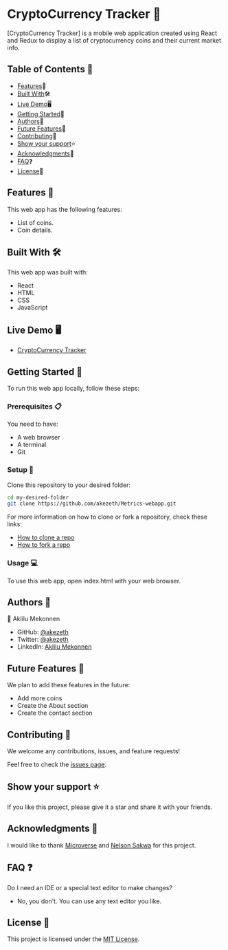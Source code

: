 # CryptoCurrency Tracker 💸

[CryptoCurrency Tracker] is a mobile web application created using React and Redux to display a list of cryptocurrency coins and their current market info.

## Table of Contents 📑

- [Features](#features-)🚀
- [Built With](#built-with-)🛠
- [Live Demo](#Live-Demo-)🖥️
- [Getting Started](#getting-started-)🏁
- [Authors](#authors-)👥
- [Future Features](#future-features-)🔭
- [Contributing](#contributing-)🤝
- [Show your support](#show-your-support-)⭐️
- [Acknowledgments](#acknowledgments-)🙏
- [FAQ](#faq-)❓
- [License](#license-)📝

## Features 🚀

This web app has the following features:

- List of coins.
- Coin details.

## Built With 🛠

This web app was built with:

- React
- HTML
- CSS
- JavaScript

## Live Demo 🖥️

- [CryptoCurrency Tracker](https://cryptocurrency-ex5o.onrender.com/)

## Getting Started 🏁

To run this web app locally, follow these steps:

### Prerequisites 📋

You need to have:

- A web browser
- A terminal
- Git

### Setup 🔧

Clone this repository to your desired folder:

```bash
cd my-desired-folder
git clone https://github.com/akezeth/Metrics-webapp.git
```

For more information on how to clone or fork a repository, check these links:

- [How to clone a repo](https://docs.github.com/en/repositories/creating-and-managing-repositories/cloning-a-repository)
- [How to fork a repo](https://docs.github.com/en/get-started/quickstart/fork-a-repo)

### Usage 💻

To use this web app, open index.html with your web browser.

## Authors 👥

👤 Aklilu Mekonnen

- GitHub: [@akezeth](https://github.com/akezeth)
- Twitter: [@akezeth](https://twitter.com/akezeth)
- LinkedIn: [Aklilu Mekonnen](https://www.linkedin.com/in/aklilu-mekonnen-a8287b74)

## Future Features 🔭

We plan to add these features in the future:

 - Add more coins
 - Create the About section
 - Create the contact section

## Contributing 🤝

We welcome any contributions, issues, and feature requests!

Feel free to check the [issues page](https://github.com/akezeth/Metrics-webapp/issues).

## Show your support ⭐️

If you like this project, please give it a star and share it with your friends.

## Acknowledgments 🙏

I would like to thank [Microverse](https://www.microverse.org/) and [Nelson Sakwa](https://www.behance.net/sakwadesignstudio) for this project.

## FAQ ❓

Do I need an IDE or a special text editor to make changes?

- No, you don't. You can use any text editor you like.

## License 📝

This project is licensed under the [MIT License](https://github.com/akezeth/Bookstore/blob/main/LICENSE).
